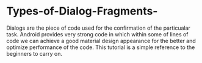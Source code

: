 # Types-of-Dialog-Fragments-
Dialogs are the piece of code used for the confirmation of the particualar task.
Android provides very strong code in which within some of lines of code we can achieve a good material design appearance for the better and optimize performance of the code.
This tutorial is a simple reference to the beginners to carry on.
